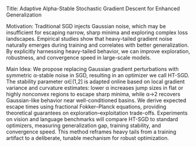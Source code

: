 Title: Adaptive Alpha-Stable Stochastic Gradient Descent for Enhanced Generalization  

Motivation: Traditional SGD injects Gaussian noise, which may be insufficient for escaping narrow, sharp minima and exploring complex loss landscapes. Empirical studies show that heavy-tailed gradient noise naturally emerges during training and correlates with better generalization. By explicitly harnessing heavy-tailed behavior, we can improve exploration, robustness, and convergence speed in large-scale models.  

Main Idea: We propose replacing Gaussian gradient perturbations with symmetric α-stable noise in SGD, resulting in an optimizer we call HT-SGD. The stability parameter α∈(1,2] is adapted online based on local gradient variance and curvature estimates: lower α increases jump sizes in flat or highly nonconvex regions to escape sharp minima, while α→2 recovers Gaussian-like behavior near well-conditioned basins. We derive expected escape times using fractional Fokker–Planck equations, providing theoretical guarantees on exploration–exploitation trade-offs. Experiments on vision and language benchmarks will compare HT-SGD to standard optimizers, measuring generalization gap, training stability, and convergence speed. This method reframes heavy tails from a training artifact to a deliberate, tunable mechanism for robust optimization.